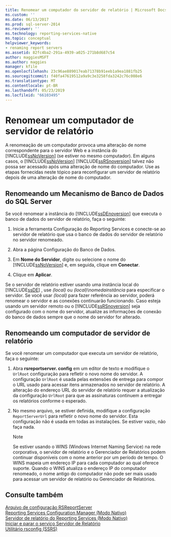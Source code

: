 ```yaml
---
title: Renomear um computador do servidor de relatório | Microsoft Docs
ms.custom: ''
ms.date: 06/13/2017
ms.prod: sql-server-2014
ms.reviewer: ''
ms.technology: reporting-services-native
ms.topic: conceptual
helpviewer_keywords:
- renaming report servers
ms.assetid: 82fc4ba2-291a-4939-a025-271b8d687c54
author: maggiesMSFT
ms.author: maggies
manager: kfile
ms.openlocfilehash: 23c96ae889017eab71378b91eeb1a9ea1881fb25
ms.sourcegitcommit: f40fa47619512a9a9c3e3258fda3242c76c008e6
ms.translationtype: MT
ms.contentlocale: pt-BR
ms.lasthandoff: 05/23/2019
ms.locfileid: "66103495"
---
```

# <a name="rename-a-report-server-computer"></a>Renomear um computador de servidor de relatório
  A renomeação de um computador provoca uma alteração de nome correspondente para o servidor Web e a instância do [!INCLUDE[ssNoVersion](../../includes/ssnoversion-md.md)] (se estiver no mesmo computador). Em alguns casos, o [!INCLUDE[ssNoVersion](../../includes/ssnoversion-md.md)] [!INCLUDE[ssRSnoversion](../../includes/ssrsnoversion-md.md)] talvez não possa ser acessado após uma alteração de nome do computador. Use as etapas fornecidas neste tópico para reconfigurar um servidor de relatório depois de uma alteração de nome do computador.  
  
## <a name="renaming-a-sql-server-database-engine"></a>Renomeando um Mecanismo de Banco de Dados do SQL Server  
 Se você renomear a instância do [!INCLUDE[ssDEnoversion](../../includes/ssdenoversion-md.md)] que executa o banco de dados do servidor de relatório, faça o seguinte:  
  
1.  Inicie a ferramenta Configuração do Reporting Services e conecte-se ao servidor de relatório que usa o banco de dados do servidor de relatório no servidor renomeado.  
  
2.  Abra a página Configuração do Banco de Dados.  
  
3.  Em **Nome do Servidor**, digite ou selecione o nome do [!INCLUDE[ssNoVersion](../../includes/ssnoversion-md.md)] e, em seguida, clique em **Conectar**.  
  
4.  Clique em **Aplicar**.  
  
 Se o servidor de relatório estiver usando uma instância local do [!INCLUDE[ssDE](../../includes/ssde-md.md)] , use *(local)* ou *(local)\nomedainstância* para especificar o servidor. Se você usar *(local)* para fazer referência ao servidor, poderá renomear o servidor e as conexões continuarão funcionando. Caso esteja usando um servidor remoto ou o [!INCLUDE[ssRSnoversion](../../includes/ssrsnoversion-md.md)] seja configurado com o nome do servidor, atualize as informações de conexão do banco de dados sempre que o nome do servidor for alterado.  
  
## <a name="renaming-a-report-server-computer"></a>Renomeando um computador de servidor de relatório  
 Se você renomear um computador que executa um servidor de relatório, faça o seguinte:  
  
1.  Abra **rsreportserver. config** em um editor de texto e modifique o `UrlRoot` configuração para refletir o novo nome do servidor. A configuração `UrlRoot` é usada pelas extensões de entrega para compor o URL usado para acessar itens armazenados no servidor de relatório. A alteração do endereço URL do servidor de relatório requer a atualização da configuração `UrlRoot` para que as assinaturas continuem a entregar os relatórios conforme o esperado.  
  
2.  No mesmo arquivo, se estiver definida, modifique a configuração `ReportServerUrl` para refletir o novo nome do servidor. Esta configuração não é usada em todas as instalações. Se estiver vazio, não faça nada.  
  
    > [!NOTE]  
    >  Se estiver usando o WINS (Windows Internet Naming Service) na rede corporativa, o servidor de relatório e o Gerenciador de Relatórios podem continuar disponíveis com o nome anterior por um período de tempo. O WINS mapeia um endereço IP para cada computador ao qual oferece suporte. Quando o WINS atualiza o endereço IP do computador renomeado, o nome antigo do computador não pode ser mais usado para acessar um servidor de relatório ou Gerenciador de Relatórios.  
  
## <a name="see-also"></a>Consulte também  
 [Arquivo de configuração RSReportServer](rsreportserver-config-configuration-file.md)   
 [Reporting Services Configuration Manager &#40;Modo Nativo&#41;](../../sql-server/install/reporting-services-configuration-manager-native-mode.md)   
 [Servidor de relatório do Reporting Services &#40;Modo Nativo&#41;](reporting-services-report-server-native-mode.md)   
 [Iniciar e parar o serviço Servidor de Relatório](start-and-stop-the-report-server-service.md)   
 [Utilitário rsconfig &#40;SSRS&#41;](../tools/rsconfig-utility-ssrs.md)  
  
  
